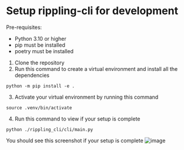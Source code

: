 # Setup rippling-cli for development
Pre-requisites:
- Python 3.10 or higher
- pip must be installed
- poetry must be installed
1. Clone the repository
2. Run this command to create a virtual environment and install all the dependencies
```
python -m pip install -e .
```
3. Activate your virtual environment by running this command
```
source .venv/bin/activate
```
4. Run this command to view if your setup is complete
```
python ./rippling_cli/cli/main.py 
```
You should see this screenshot if your setup is complete
![image]()